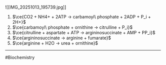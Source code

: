 ![[IMG_20251013_195739.jpg]]

1. $\ce{CO2 + NH4+ + 2ATP -> carbamoyl\ phosphate + 2ADP + P_i + 2H+}$
2. $\ce{carbamoyl\ phosphate + ornithine -> citrulline + P_i}$
3. $\ce{citrulline + aspartate + ATP -> argininosuccinate + AMP + PP_i}$
4. $\ce{argininosuccinate -> arginine + fumarate}$
5. $\ce{arginine + H2O -> urea + ornithine}$

---
#Biochemistry 